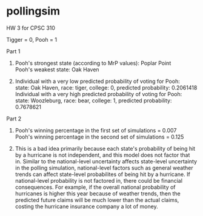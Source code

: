# pollingsim
HW 3 for CPSC 310

Tigger = 0, Pooh = 1

Part 1
1. Pooh's strongest state (according to MrP values): Poplar Point  
   Pooh's weakest state: Oak Haven
   
2. Individual with a very low predicted probability of voting for Pooh:  
   state: Oak Haven, race: tiger, college: 0, predicted probability: 0.2061418  
   Individual with a very high predicted probability of voting for Pooh:  
   state: Woozleburg, race: bear, college: 1, predicted probability: 0.7678621  
   
Part 2
1. Pooh's winning percentage in the first set of simulations = 0.007  
   Pooh's winning percentage in the second set of simulations = 0.125  
   
2. This is a bad idea primarily because each state's probability of being hit by a hurricane is not independent, and this model does not factor that in. Similar to the national-level uncertainty affects state-level uncertainty in the polling simulation, national-level factors such as general weather trends can affect state-level probabilites of being hit by a hurricane. If national-level probability is not factored in, there could be financial consequences. For example, if the overall national probability of hurricanes is higher this year because of weather trends, then the predicted future claims will be much lower than the actual claims, costing the hurricane insurance company a lot of money. 